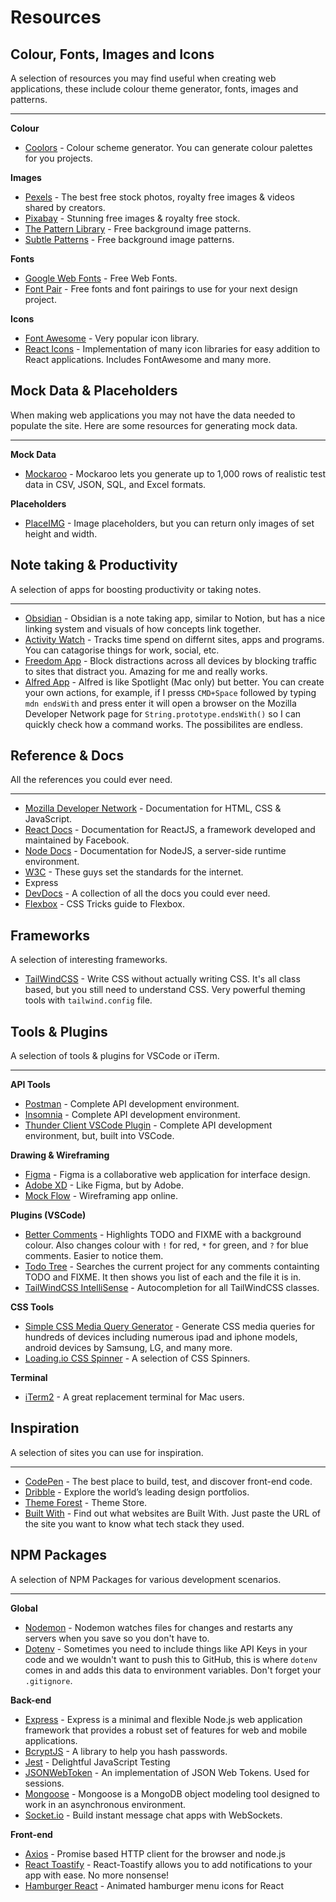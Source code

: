 # Resources

## Colour, Fonts, Images and Icons

A selection of resources you may find useful when creating web applications, these include colour theme generator, fonts, images and patterns.

---

**Colour**

- [Coolors](https://coolor.co) - Colour scheme generator. You can generate colour palettes for you projects.

**Images**

- [Pexels](https://pexels.com) - The best free stock photos, royalty free images & videos shared by creators.
- [Pixabay](https://pixabay.com) - Stunning free images & royalty free stock.
- [The Pattern Library](http://thepatternlibrary.com/) - Free background image patterns.
- [Subtle Patterns](https://www.toptal.com/designers/subtlepatterns/) - Free background image patterns.

**Fonts**

- [Google Web Fonts](https://fonts.google.com) - Free Web Fonts.
- [Font Pair](https://fontpair.co) - Free fonts and font pairings to use for your next design project.

**Icons**

- [Font Awesome](https://fontawesome.com/) - Very popular icon library.
- [React Icons](https://react-icons.github.io/react-icons/) - Implementation of many icon libraries for easy addition to React applications. Includes FontAwesome and many more.

## Mock Data & Placeholders

When making web applications you may not have the data needed to populate the site. Here are some resources for generating mock data.

---

**Mock Data**

- [Mockaroo](https://www.mockaroo.com/) - Mockaroo lets you generate up to 1,000 rows of realistic test data in CSV, JSON, SQL, and Excel formats.

**Placeholders**

- [PlaceIMG](https://placeimg.com) - Image placeholders, but you can return only images of set height and width.

## Note taking & Productivity

A selection of apps for boosting productivity or taking notes.

---

- [Obsidian](https://obsidian.md/) - Obsidian is a note taking app, similar to Notion, but has a nice linking system and visuals of how concepts link together.
- [Activity Watch](https://activitywatch.net/) - Tracks time spend on differnt sites, apps and programs. You can catagorise things for work, social, etc.
- [Freedom App](https://freedom.to) - Block distractions across all devices by blocking traffic to sites that distract you. Amazing for me and really works.
- [Alfred App](https://www.alfredapp.com/) - Alfred is like Spotlight (Mac only) but better. You can create your own actions, for example, if I presss `CMD+Space` followed by typing `mdn endsWith` and press enter it will open a browser on the Mozilla Developer Network page for `String.prototype.endsWith()` so I can quickly check how a command works. The possibilites are endless.

## Reference & Docs

All the references you could ever need.

---

- [Mozilla Developer Network](https://developer.mozilla.org/en-US/) - Documentation for HTML, CSS & JavaScript.
- [React Docs](https://reactjs.org/docs/getting-started.html) - Documentation for ReactJS, a framework developed and maintained by Facebook.
- [Node Docs](https://nodejs.org/en/docs/) - Documentation for NodeJS, a server-side runtime environment.
- [W3C](https://www.w3.org/) - These guys set the standards for the internet.
- Express
- [DevDocs](https://devdocs.io/) - A collection of all the docs you could ever need.
- [Flexbox](https://css-tricks.com/snippets/css/a-guide-to-flexbox/) - CSS Tricks guide to Flexbox.

## Frameworks

A selection of interesting frameworks.

- [TailWindCSS](https://tailwindcss.com/) - Write CSS without actually writing CSS. It's all class based, but you still need to understand CSS. Very powerful theming tools with `tailwind.config` file.

## Tools & Plugins

A selection of tools & plugins for VSCode or iTerm.

---

**API Tools**

- [Postman](https://www.postman.com/) - Complete API development environment.
- [Insomnia](https://insomnia.rest/) - Complete API development environment.
- [Thunder Client VSCode Plugin](https://www.thunderclient.com/) - Complete API development environment, but, built into VSCode.

**Drawing & Wireframing**

- [Figma](https://www.figma.com) - Figma is a collaborative web application for interface design.
- [Adobe XD](https://www.adobe.com/products/xd/learn/get-started.html) - Like Figma, but by Adobe.
- [Mock Flow](https://www.mockflow.com/) - Wireframing app online.

**Plugins (VSCode)**

- [Better Comments](https://github.com/aaron-bond/better-comments.git) - Highlights TODO and FIXME with a background colour. Also changes colour with `!` for red, `*` for green, and `?` for blue comments. Easier to notice them.
- [Todo Tree](https://github.com/Gruntfuggly/todo-tree.git) - Searches the current project for any comments containting TODO and FIXME. It then shows you list of each and the file it is in.
- [TailWindCSS IntelliSense](https://github.com/tailwindlabs/tailwindcss-intellisense) - Autocompletion for all TailWindCSS classes.

**CSS Tools**

- [Simple CSS Media Query Generator](https://simplecss.eu) - Generate CSS media queries for hundreds of devices including numerous ipad and iphone models, android devices by Samsung, LG, and many more.
- [Loading.io CSS Spinner](https://loading.io) - A selection of CSS Spinners.

**Terminal**

- [iTerm2](https://iterm2.com/) - A great replacement terminal for Mac users.

## Inspiration

A selection of sites you can use for inspiration.

---

- [CodePen](https://codepen.io/) - The best place to build, test, and discover front-end code.
- [Dribble](https://dribbble.com/) - Explore the world’s leading design portfolios.
- [Theme Forest](https://themeforest.net/) - Theme Store.
- [Built With](https://builtwith.com/) - Find out what websites are Built With. Just paste the URL of the site you want to know what tech stack they used.

## NPM Packages

A selection of NPM Packages for various development scenarios.

---

**Global**

- [Nodemon](https://www.npmjs.com/package/nodemon) - Nodemon watches files for changes and restarts any servers when you save so you don't have to.
- [Dotenv](https://www.npmjs.com/package/dotenv) - Sometimes you need to include things like API Keys in your code and we wouldn't want to push this to GitHub, this is where `dotenv` comes in and adds this data to environment variables. Don't forget your `.gitignore`.

**Back-end**

- [Express](https://expressjs.com/) - Express is a minimal and flexible Node.js web application framework that provides a robust set of features for web and mobile applications.
- [BcryptJS](https://www.npmjs.com/package/bcryptjs) - A library to help you hash passwords.
- [Jest](https://www.npmjs.com/package/jest) - Delightful JavaScript Testing
- [JSONWebToken](https://www.npmjs.com/package/jsonwebtoken) - An implementation of JSON Web Tokens. Used for sessions.
- [Mongoose](https://www.npmjs.com/package/mongoose) - Mongoose is a MongoDB object modeling tool designed to work in an asynchronous environment.
- [Socket.io](https://socket.io/) - Build instant message chat apps with WebSockets.

**Front-end**

- [Axios](https://www.npmjs.com/package/axios) - Promise based HTTP client for the browser and node.js
- [React Toastify](https://www.npmjs.com/package/react-toastify) - React-Toastify allows you to add notifications to your app with ease. No more nonsense!
- [Hamburger React](https://www.npmjs.com/package/hamburger-react) - Animated hamburger menu icons for React
